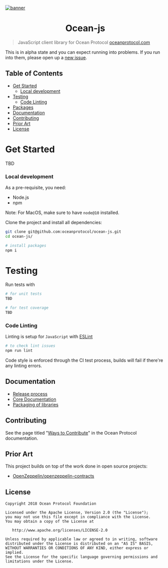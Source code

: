 [![banner](https://raw.githubusercontent.com/oceanprotocol/art/master/github/repo-banner%402x.png)](https://oceanprotocol.com)


<h1 align="center">Ocean-js</h1>

> JavaScript client library for Ocean Protocol
> [oceanprotocol.com](https://oceanprotocol.com)

This is in alpha state and you can expect running into problems. If you run into them, please open up a [new issue](/issues).

## Table of Contents

  - [Get Started](#get-started)
     - [Local development](#local-development)
  - [Testing](#testing)
     - [Code Linting](#code-linting)
  - [Packages](#packages)
  - [Documentation](#documentation)
  - [Contributing](#contributing)
  - [Prior Art](#prior-art)
  - [License](#license)

# Get Started

TBD

### Local development

As a pre-requisite, you need:

- Node.js
- npm

Note: For MacOS, make sure to have `node@10` installed.

Clone the project and install all dependencies:

```bash
git clone git@github.com:oceanprotocol/ocean-js.git
cd ocean-js/

# install packages
npm i

```

# Testing

Run tests with 

```bash
# for unit tests
TBD

# for test coverage
TBD
```

### Code Linting

Linting is setup for `JavaScript` with [ESLint](https://eslint.org) 

```bash
# to check lint issues
npm run lint
```
Code style is enforced through the CI test process, builds will fail if there're any linting errors.

## Documentation

* [Release process](doc/RELEASE_PROCESS.md)
* [Core Documentation](doc/contracts/README.md)
* [Packaging of libraries](doc/PACKAGING.md)

## Contributing

See the page titled "[Ways to Contribute](https://docs.oceanprotocol.com/concepts/contributing/)" in the Ocean Protocol documentation.



## Prior Art

This project builds on top of the work done in open source projects:
- [OpenZeppelin/openzeppelin-contracts](https://github.com/OpenZeppelin/openzeppelin-contracts)

## License

```
Copyright 2018 Ocean Protocol Foundation

Licensed under the Apache License, Version 2.0 (the "License");
you may not use this file except in compliance with the License.
You may obtain a copy of the License at

   http://www.apache.org/licenses/LICENSE-2.0

Unless required by applicable law or agreed to in writing, software
distributed under the License is distributed on an "AS IS" BASIS,
WITHOUT WARRANTIES OR CONDITIONS OF ANY KIND, either express or implied.
See the License for the specific language governing permissions and
limitations under the License.
```